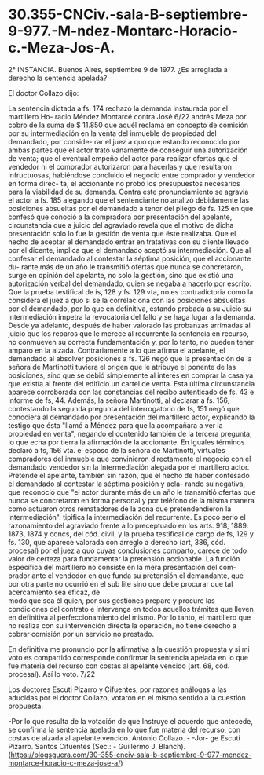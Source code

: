 # 30.355-CNCiv.-sala-B-septiembre-9-977.-M-ndez-Montarc-Horacio-c.-Meza-Jos-A.
2° INSTANCIA. Buenos Aires, septiembre 9 de 1977. ¿Es arreglada a derecho la sentencia apelada?

El doctor Collazo dijo:

La sentencia dictada a fs. 174 rechazó la demanda instaurada por el martillero Ho- racio Méndez Montarcé contra José 6/22 andrés Meza por cobro de la suma de $ 11.850 que aquél reclama en concepto de comisión por su intermediación en la venta del inmueble de propiedad del demandado, por conside- rar el juez a quo que estando reconocido por ambas partes que el actor trató vanamente de conseguir una autorización de venta; que el eventual empeño del actor para realizar ofertas que el vendedor ni el comprador autorizaron para hacerlas y que resultaron infructuosas, habiéndose concluido el negocio entre comprador y vendedor en forma direc- ta, el accionante no probó los presupuestos necesarios para la viabilidad de su demanda. Contra este pronunciamiento se agravia
el actor a fs. 185 alegando que el sentenciante no analizó debidamente las posiciones absueltas por el demandado a tenor del pliego de fs. 125 en que confesó que conoció a la compradora por presentación del apelante, circunstancia que a juicio del agraviado revela que el motivo de dicha presentación solo lo fue la gestión de venta que éste realizaba. Que el hecho de aceptar el demandado entrar en tratativas con su cliente llevado por el dicente, implica que el demandado aceptó su intermediación. Que al confesar el demandado al contestar la séptima posición, que el accionante du- rante más de un año le transmitió ofertas que nunca se concretaron, surge en opinión del apelante, no solo la gestión, sino que existió una autorización verbal del demandado, quien se negaba a hacerlo por escrito. Que la prueba testifical de is, 128 y fs. 129 vta, no es contradictoria como la considera el juez a quo si se la correlaciona con las posiciones absueltas por el demandado, por lo que en definitiva, estando probada a su Juicio su intermediación impetra la revocatoria del fallo y se haga lugar a la demanda.
Desde ya adelanto, después de haber valorado las probanzas arrimadas al juicio que los reparos que le merece al recurrente la sentencia en recurso, no conmueven su correcta fundamentación y, por lo tanto, no pueden tener amparo en la alzada.
Contrariamente a lo que afirma el apelante, el demandado al absolver posiciones a fs. 126 negó que la presentación de la señora de Martinotti tuviera el origen que le atribuye el ponente de las posiciones, sino que se debió simplemente al interés en comprar la casa ya que existía al frente del edificio un cartel de venta. Esta última circunstancia aparece corroborada con las constancias del recibo autenticado de fs. 43 e informe de fs, 44. Además, la señora Martinotti, al declarar a fs. 156, contestando la segunda pregunta del interrogatorio de fs, 151 negó que conociera al demandado por presentación del martillero actor, explicando la testigo que ésta "llamó a Méndez para que la acompañara a ver la propiedad en venta", negando el contenido también de la tercera pregunta, lo que echa por tierra la afirmación de la accionante. En Iguales términos declaró a fs, 156 vta. el esposo de la señora de Martinotti, virtuales compradores del inmueble que convinieron directamente el negocio con el demandado vendedor sin la Intermediación alegada por el martillero actor.
Pretende el apelante, también sin razón, que el hecho de haber confesado el demandado al contestar la séptima posición y acla- rando su negativa, que reconoció que "el actor durante más de un año le transmitió ofertas que nunca se concretaron en forma personal y por teléfono de la misma manera como actuaron otros rematadores de la zona que pretendendieron la intermediación". tipifica la intermediación del recurrente. Es poco serio el razonamiento del agraviado frente a lo preceptuado en los arts. 918, 1889. 1873, 1874 y concs, del cód. civil, y la prueba testifical de cargo de fs, 129 y fs. 130, que aparece valorada con arreglo a derecho (art, 386, cód. procesal) por el juez a quo cuyas conclusiones comparto, carece de todo valor de certeza para fundamentar la pretensión accionable.
La función específica del martillero no consiste en la mera presentación del com- prador ante el vendedor en que funda su pretensión el demandante, que por otra parte no ocurrió en el sub lite sino que debe procurar que tal acercamiento sea eficaz, de   
modo que sea él quien, por sus gestiones prepare y procure las condiciones del contrato e intervenga en todos aquellos trámites que lleven en definitiva al perfeccionamiento del mismo. Por lo tanto, el martillero que no realiza con su intervención directa la operación, no tiene derecho a cobrar comisión por un servicio no prestado.

En definitiva me pronuncio por la afirmativa a la cuestión propuesta y si mi voto es compartido corresponde confirmar la sentencia apelada en lo que fue materia del recurso con costas al apelante vencido (art. 68, cód. procesal). Así lo voto. 7/22

Los doctores Escuti Pizarro y Cifuentes, por razones análogas a las aducidas por el doctor Collazo, votaron en el mismo sentido a la cuestión propuesta.

-Por lo que resulta de la votación de que Instruye el acuerdo que antecede, se confirma la sentencia apelada en lo que fue materia del recurso, con costas de alzada al apelante vencido. Antonio Collazo. - -Jor- ge Escuti Pizarro. Santos Cifuentes (Sec.: - Guillermo J. Blanch).
(https://blogsguera.com/30-355-cnciv-sala-b-septiembre-9-977-mendez-montarce-horacio-c-meza-jose-a/)
